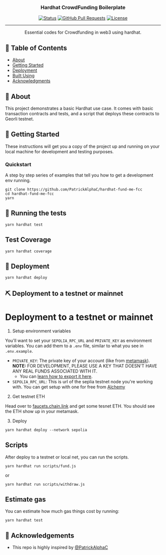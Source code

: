 <h3 align="center">Hardhat CrowdFunding Boilerplate</h3>

<div align="center">

  [![Status](https://img.shields.io/badge/status-active-success.svg)]() 
  [![GitHub Pull Requests](https://img.shields.io/github/issues-pr/kylelobo/The-Documentation-Compendium.svg)](https://github.com/0xdany/hardhat-fund-me-bp/pulls)
  [![License](https://img.shields.io/badge/license-MIT-blue.svg)](/LICENSE)

</div>

---

<p align="center"> Essential codes for Crowdfunding in web3 using hardhat.
    <br> 
</p>

## 📝 Table of Contents
- [About](#about)
- [Getting Started](#getting_started)
- [Deployment](#deployment)
- [Built Using](#built_using)
- [Acknowledgments](#acknowledgement)

## 🧐 About <a name = "about"></a>
This project demonstrates a basic Hardhat use case. It comes with basic transaction contracts and tests, and a script that deploys these contracts to Georli testnet.

## 🏁 Getting Started <a name = "getting_started"></a>
These instructions will get you a copy of the project up and running on your local machine for development and testing purposes. 

### Quickstart
A step by step series of examples that tell you how to get a development env running.

```shell
git clone https://github.com/PatrickAlphaC/hardhat-fund-me-fcc
cd hardhat-fund-me-fcc
yarn
```

## 🔧 Running the tests <a name = "tests"></a>
```
yarn hardhat test
`````

## Test Coverage

```
yarn hardhat coverage
```


## 🚀 Deployment <a name = "deployment"></a>

```
yarn hardhat deploy
```

## ⛏️ Deployment to a testnet or mainnet <a name = "built_using"></a>
# Deployment to a testnet or mainnet

1. Setup environment variables

You'll want to set your `SEPOLIA_RPC_URL` and `PRIVATE_KEY` as environment variables. You can add them to a `.env` file, similar to what you see in `.env.example`.

- `PRIVATE_KEY`: The private key of your account (like from [metamask](https://metamask.io/)). **NOTE:** FOR DEVELOPMENT, PLEASE USE A KEY THAT DOESN'T HAVE ANY REAL FUNDS ASSOCIATED WITH IT.
  - You can [learn how to export it here](https://metamask.zendesk.com/hc/en-us/articles/360015289632-How-to-Export-an-Account-Private-Key).
- `SEPOLIA_RPC_URL`: This is url of the seplia testnet node you're working with. You can get setup with one for free from [Alchemy](https://alchemy.com/?a=673c802981)

2. Get testnet ETH

Head over to [faucets.chain.link](https://faucets.chain.link/) and get some tesnet ETH. You should see the ETH show up in your metamask.

3. Deploy

```
yarn hardhat deploy --network sepolia
```
## Scripts

After deploy to a testnet or local net, you can run the scripts. 

```
yarn hardhat run scripts/fund.js
```

or
```
yarn hardhat run scripts/withdraw.js
```

## Estimate gas

You can estimate how much gas things cost by running:

```
yarn hardhat test
```

## 🎉 Acknowledgements <a name = "acknowledgement"></a>
- This repo is highly inspired by [@PatrickAlphaC](https://github.com/PatrickAlphaC)

